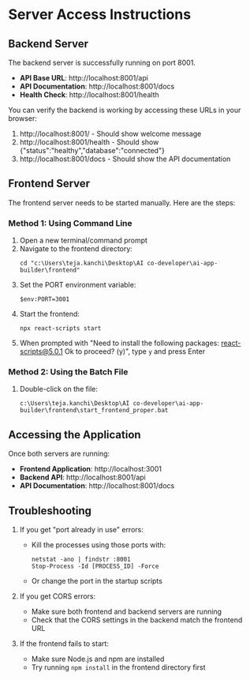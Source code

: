 # Server Access Instructions

## Backend Server
The backend server is successfully running on port 8001.

- **API Base URL**: http://localhost:8001/api
- **API Documentation**: http://localhost:8001/docs
- **Health Check**: http://localhost:8001/health

You can verify the backend is working by accessing these URLs in your browser:
1. http://localhost:8001/ - Should show welcome message
2. http://localhost:8001/health - Should show {"status":"healthy","database":"connected"}
3. http://localhost:8001/docs - Should show the API documentation

## Frontend Server
The frontend server needs to be started manually. Here are the steps:

### Method 1: Using Command Line
1. Open a new terminal/command prompt
2. Navigate to the frontend directory:
   ```
   cd "c:\Users\teja.kanchi\Desktop\AI co-developer\ai-app-builder\frontend"
   ```
3. Set the PORT environment variable:
   ```
   $env:PORT=3001
   ```
4. Start the frontend:
   ```
   npx react-scripts start
   ```
5. When prompted with "Need to install the following packages: react-scripts@5.0.1 Ok to proceed? (y)", type `y` and press Enter

### Method 2: Using the Batch File
1. Double-click on the file:
   ```
   c:\Users\teja.kanchi\Desktop\AI co-developer\ai-app-builder\frontend\start_frontend_proper.bat
   ```

## Accessing the Application
Once both servers are running:

- **Frontend Application**: http://localhost:3001
- **Backend API**: http://localhost:8001/api
- **API Documentation**: http://localhost:8001/docs

## Troubleshooting
1. If you get "port already in use" errors:
   - Kill the processes using those ports with:
     ```
     netstat -ano | findstr :8001
     Stop-Process -Id [PROCESS_ID] -Force
     ```
   - Or change the port in the startup scripts

2. If you get CORS errors:
   - Make sure both frontend and backend servers are running
   - Check that the CORS settings in the backend match the frontend URL

3. If the frontend fails to start:
   - Make sure Node.js and npm are installed
   - Try running `npm install` in the frontend directory first
